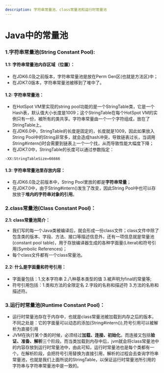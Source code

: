 ```yaml
---
description: 字符串常量池、class常量池和运行时常量池
---
```


# Java中的常量池

### **1.字符串常量池\(String Constant Pool\):**

#### **1.1: 字符串常量池内存区域（位置）：**

* 在JDK6.0及之前版本，字符串常量池是放在Perm Gen区\(也就是方法区\)中；
* 在JDK7.0版本，字符串常量池被移到了堆中了。

#### **1.2: 字符串常量池：**

* 在HotSpot VM里实现的string pool功能的是一个StringTable类，它是一个Hash表，默认值大小长度是1009；这个StringTable在每个HotSpot VM的实例只有一份，被所有的类共享。字符串常量由一个一个字符组成，放在了StringTable上。
* 在JDK6.0中，StringTable的长度是固定的，长度就是1009，因此如果放入String Pool中的String非常多，就会造成hash冲突，导致链表过长，当调用String\#intern\(\)时会需要到链表上一个一个找，从而导致性能大幅度下降；
* 在JDK7.0中，StringTable的长度可以通过参数指定：

```text
-XX:StringTableSize=66666
```

#### **1.3: 字符串常量池里存放内容：**

* 在JDK6.0及之前版本中，String Pool里放的都是**字符串常量**；
* 在JDK7.0中，由于String\#intern\(\)发生了改变，因此String Pool中也可以存放放于**堆内的字符串对象的引用**。

### **2.class常量池\(Class Constant Pool\)：**

**2.1:  class常量池简介：**

* 我们写的每一个Java类被编译后，就会形成一份class文件；class文件中除了包含类的版本、字段、方法、接口等描述信息外，还有一项信息就是常量池\(constant pool table\)，用于存放编译器生成的各种字面量\(Literal\)和符号引用\(Symbolic References\)；
* 每个class文件都有一个class常量池。

#### **2.2:  什么是字面量和符号引用：**

* 字面量包括：1.文本字符串 2.八种基本类型的值 3.被声明为final的常量等;
* 符号引用包括：1.类和方法的全限定名 2.字段的名称和描述符 3.方法的名称和描述符。

### **3.运行时常量池\(Runtime Constant Pool\)：**

* 运行时常量池存在于内存中，也就是class常量池被加载到内存之后的版本，不同之处是：它的字面量可以动态的添加\(String\#intern\(\)\),符号引用可以被解析为直接引用
* JVM在执行某个类的时候，必须经过**加载、连接、初始化**，而连接又包括**验证、准备、解析**三个阶段。而当类加载到内存中后，jvm就会将class常量池中的内容存放到运行时常量池中，由此可知，运行时常量池也是每个类都有一个。在解析阶段，会把符号引用替换为直接引用，解析的过程会去查询字符串常量池，也就是我们上面所说的StringTable，以保证运行时常量池所引用的字符串与字符串常量池中是一致的。



